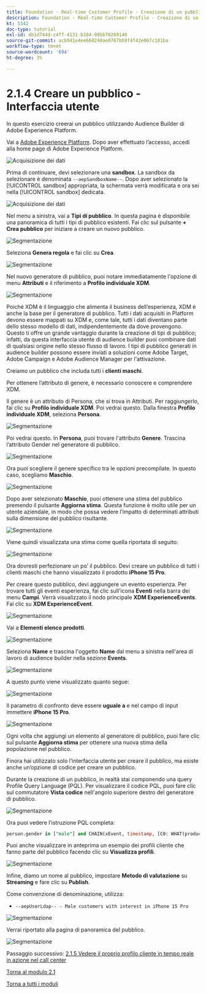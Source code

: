 ```yaml
---
title: Foundation - Real-time Customer Profile - Creazione di un pubblico - Interfaccia utente
description: Foundation - Real-time Customer Profile - Creazione di un pubblico - Interfaccia utente
kt: 5342
doc-type: tutorial
exl-id: db1d744d-c4ff-4131-b104-98bb70269140
source-git-commit: acb941e4ee668248ae0767bb9f4f42e067c181ba
workflow-type: tm+mt
source-wordcount: '694'
ht-degree: 3%

---
```


# 2.1.4 Creare un pubblico - Interfaccia utente

In questo esercizio creerai un pubblico utilizzando Audience Builder di Adobe Experience Platform.

Vai a [Adobe Experience Platform](https://experience.adobe.com/platform). Dopo aver effettuato l’accesso, accedi alla home page di Adobe Experience Platform.

![Acquisizione dei dati](./../../../modules/datacollection/module1.2/images/home.png)

Prima di continuare, devi selezionare una **sandbox**. La sandbox da selezionare è denominata ``--aepSandboxName--``. Dopo aver selezionato la [!UICONTROL sandbox] appropriata, la schermata verrà modificata e ora sei nella [!UICONTROL sandbox] dedicata.

![Acquisizione dei dati](./../../../modules/datacollection/module1.2/images/sb1.png)

Nel menu a sinistra, vai a **Tipi di pubblico**. In questa pagina è disponibile una panoramica di tutti i tipi di pubblico esistenti. Fai clic sul pulsante **+ Crea pubblico** per iniziare a creare un nuovo pubblico.

![Segmentazione](./images/menuseg.png)

Seleziona **Genera regola** e fai clic su **Crea**.

![Segmentazione](./images/menusegbr.png)

Nel nuovo generatore di pubblico, puoi notare immediatamente l&#39;opzione di menu **Attributi** e il riferimento a **Profilo individuale XDM**.

![Segmentazione](./images/segmentationui.png)

Poiché XDM è il linguaggio che alimenta il business dell’esperienza, XDM è anche la base per il generatore di pubblico. Tutti i dati acquisiti in Platform devono essere mappati su XDM e, come tale, tutti i dati diventano parte dello stesso modello di dati, indipendentemente da dove provengono. Questo ti offre un grande vantaggio durante la creazione di tipi di pubblico; infatti, da questa interfaccia utente di audience builder puoi combinare dati di qualsiasi origine nello stesso flusso di lavoro. I tipi di pubblico generati in audience builder possono essere inviati a soluzioni come Adobe Target, Adobe Campaign e Adobe Audience Manager per l&#39;attivazione.

Creiamo un pubblico che includa tutti i **clienti maschi**.

Per ottenere l’attributo di genere, è necessario conoscere e comprendere XDM.

Il genere è un attributo di Persona, che si trova in Attributi. Per raggiungerlo, fai clic su **Profilo individuale XDM**. Poi vedrai questo. Dalla finestra **Profilo individuale XDM**, seleziona **Persona**.

![Segmentazione](./images/person.png)

Poi vedrai questo. In **Persona**, puoi trovare l&#39;attributo **Genere**. Trascina l’attributo Gender nel generatore di pubblico.

![Segmentazione](./images/gender.png)

Ora puoi scegliere il genere specifico tra le opzioni precompilate. In questo caso, scegliamo **Maschio**.

![Segmentazione](./images/genderselection.png)

Dopo aver selezionato **Maschio**, puoi ottenere una stima del pubblico premendo il pulsante **Aggiorna stima**. Questa funzione è molto utile per un utente aziendale, in modo che possa vedere l’impatto di determinati attributi sulla dimensione del pubblico risultante.

![Segmentazione](./images/segmentpreview.png)

Viene quindi visualizzata una stima come quella riportata di seguito:

![Segmentazione](./images/segmentpreviewest.png)

Ora dovresti perfezionare un po’ il pubblico. Devi creare un pubblico di tutti i clienti maschi che hanno visualizzato il prodotto **iPhone 15 Pro**.

Per creare questo pubblico, devi aggiungere un evento esperienza. Per trovare tutti gli eventi esperienza, fai clic sull&#39;icona **Eventi** nella barra dei menu **Campi**. Verrà visualizzato il nodo principale **XDM ExperienceEvents**. Fai clic su **XDM ExperienceEvent**.

![Segmentazione](./images/findee.png)

Vai a **Elementi elenco prodotti**.

![Segmentazione](./images/plitems.png)

Seleziona **Name** e trascina l&#39;oggetto **Name** dal menu a sinistra nell&#39;area di lavoro di audience builder nella sezione **Events**.

![Segmentazione](./images/eeweb.png)

A questo punto viene visualizzato quanto segue:

![Segmentazione](./images/eewebpdtlname.png)

Il parametro di confronto deve essere **uguale a** e nel campo di input immettere **iPhone 15 Pro**.

![Segmentazione](./images/pv.png)

Ogni volta che aggiungi un elemento al generatore di pubblico, puoi fare clic sul pulsante **Aggiorna stima** per ottenere una nuova stima della popolazione nel pubblico.

Finora hai utilizzato solo l’interfaccia utente per creare il pubblico, ma esiste anche un’opzione di codice per creare un pubblico.

Durante la creazione di un pubblico, in realtà stai componendo una query Profile Query Language (PQL). Per visualizzare il codice PQL, puoi fare clic sul commutatore **Vista codice** nell&#39;angolo superiore destro del generatore di pubblico.

![Segmentazione](./images/codeview.png)

Ora puoi vedere l’istruzione PQL completa:

```sql
person.gender in ["male"] and CHAIN(xEvent, timestamp, [C0: WHAT(productListItems.exists(name.equals("iPhone 15 Pro", false)))])
```

Puoi anche visualizzare in anteprima un esempio dei profili cliente che fanno parte del pubblico facendo clic su **Visualizza profili**.

![Segmentazione](./images/previewprofilesdtl.png)

Infine, diamo un nome al pubblico,
impostare **Metodo di valutazione** su **Streaming** e fare clic su **Publish**.

Come convenzione di denominazione, utilizza:

- `--aepUserLdap-- - Male customers with interest in iPhone 15 Pro`

![Segmentazione](./images/segmentname.png)

Verrai riportato alla pagina di panoramica del pubblico.

![Segmentazione](./images/savedsegment.png)

Passaggio successivo: [2.1.5 Vedere il proprio profilo cliente in tempo reale in azione nel call center](./ex5.md)

[Torna al modulo 2.1](./real-time-customer-profile.md)

[Torna a tutti i moduli](../../../overview.md)
